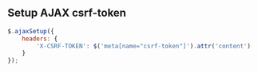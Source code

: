 ## Setup AJAX csrf-token
```js
$.ajaxSetup({
    headers: {
        'X-CSRF-TOKEN': $('meta[name="csrf-token"]').attr('content')
    }
});
```

